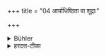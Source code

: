+++
title = "04 आर्याधिष्ठिता वा शूद्राः"

+++

<details><summary>Bühler</summary>

4. Or Śūdras may prepare the food, under the superintendence of men of the first three castes.
</details>

<details><summary>हरदत्त-टीका</summary>

## सूत्रम्
आर्याधिष्ठिता वा शुद्रास्संकर्तारः स्युः ॥ ४ ॥  
### टिप्पनी
वर्णिकैरधिष्ठिता वा शूद्रास्संस्कर्तारः स्युः । प्रकरणादनस्येति गम्यते ॥४॥
</details>

